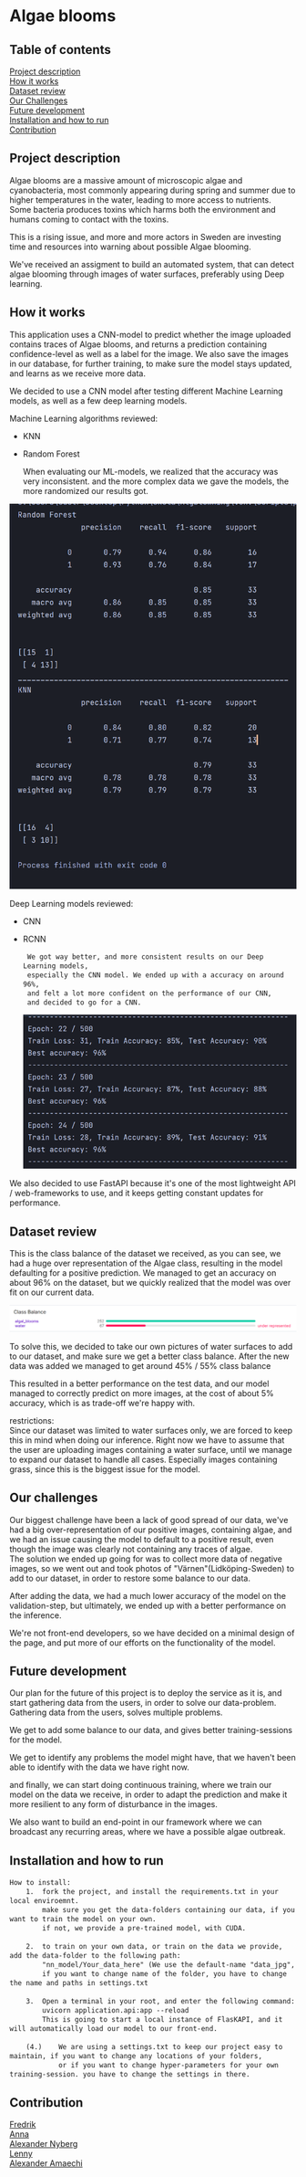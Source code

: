 # Algae blooms

## Table of contents

[Project description](#desc)  
[How it works](#howitworks)  
[Dataset review](#Dataset)  
[Our Challenges](#challenges)  
[Future development](#Future_development)  
[Installation and how to run](#install)  
[Contribution](#credits)  

<div id="desc"/>

## Project description
Algae blooms are a massive amount of 
microscopic algae and cyanobacteria, 
most commonly appearing during spring 
and summer due to higher temperatures in the water, 
leading to more access to nutrients.  
Some bacteria produces toxins which harms both the environment 
and humans coming to contact with the toxins.

This is a rising issue, and more and more actors in Sweden are investing 
time and resources into warning about possible Algae blooming.

We've received an assigment to build an automated system, that can detect algae blooming through images of water surfaces, preferably using Deep learning.

<div id="howitworks"/>

## How it works
 This application uses a CNN-model to predict whether the image uploaded contains traces of Algae blooms, and returns a prediction containing confidence-level as well as a label for the image.
We also save the images in our database, for further training, to make sure the model stays updated, and learns as we receive more data.

We decided to use a CNN model after testing different Machine Learning models, as well as a few deep learning models.   
   
Machine Learning algorithms reviewed:
 - KNN
 - Random Forest  
   

      When evaluating our ML-models, we realized that the accuracy was very inconsistent. 
      and the more complex data we gave the models, the more randomized our results got.
 
![img_1.png](application/static/img_1.png)


Deep Learning models reviewed:
 - CNN
 - RCNN
 
        We got way better, and more consistent results on our Deep Learning models, 
        especially the CNN model. We ended up with a accuracy on around 96%,
        and felt a lot more confident on the performance of our CNN, 
        and decided to go for a CNN.
    ![img.png](application/static/img.png)


We also decided to use FastAPI because it's one of the most lightweight
API / web-frameworks to use, and it keeps getting constant updates for performance.

<div id="Dataset"/>

## Dataset review

This is the class balance of the dataset we received, as you can see, we had a huge over representation of the Algae class, 
resulting in the model defaulting for a positive prediction. We managed to get an accuracy on about 96% on the dataset, 
but we quickly realized that the model was over fit on our current data.

![img_2.png](application/static/img_2.png)


To solve this, we decided to take our own pictures of water surfaces to add to our dataset, 
and make sure we get a better class balance. After the new data was added we managed to get around 45% / 55% class balance

This resulted in a better performance on the test data, and our model managed to correctly predict on more images, 
at the cost of about 5% accuracy, which is as trade-off we're happy with.

restrictions:  
Since our dataset was limited to water surfaces only, we are forced to keep this in mind when doing our inference. 
Right now we have to assume that the user are uploading images containing a water surface, until we manage to expand our
dataset to handle all cases. Especially images containing grass, since this is the biggest
issue for the model. 


<div id="challenges"/>

## Our challenges
Our biggest challenge have been a lack of good spread of our data, we've had a big over-representation 
of our positive images, containing algae, and we had an issue causing the model to default to 
a positive result, even though the image was clearly not containing any traces of algae.  
The solution we ended up going for was to collect more data of negative images, so we went out and took photos of "Värnen"(Lidköping-Sweden) to add to our dataset, in order to restore some balance to our data.

After adding the data, we had a much lower accuracy of the model on the validation-step, but ultimately, we ended up with a better performance on the inference.

We're not front-end developers, so we have decided on a minimal design of the page, and put more of our efforts on the functionality of the model. 

<div id="Future_development"/>

## Future development
<!-- ADD MORE HERE LATER ...-->
Our plan for the future of this project is to deploy the service as it is, and start gathering data from the users, in order to solve our data-problem.
Gathering data from the users, solves multiple problems.

We get to add some balance to our data, and gives better training-sessions for the model.

We get to identify any problems the model might have, that we haven't been able to 
identify with the data we have right now.

and finally, we can start doing continuous training, 
where we train our model on the data we receive, in order to adapt the prediction and make it more resilient to any form of disturbance in the images.

We also want to build an end-point in our framework 
where we can broadcast any recurring areas, where we have a possible algae outbreak.



<div id="install"/>

## Installation and how to run
<!-- Add a REQUIREMENTS.TXT-->
    How to install:
        1.  fork the project, and install the requirements.txt in your local enviroemnt.
            make sure you get the data-folders containing our data, if you want to train the model on your own.
            if not, we provide a pre-trained model, with CUDA.
        
        2.  to train on your own data, or train on the data we provide, add the data-folder to the following path:
            "nn_model/Your_data_here" (We use the default-name "data_jpg", 
            if you want to change name of the folder, you have to change the name and paths in settings.txt
        
        3.  Open a terminal in your root, and enter the following command:
            uvicorn application.api:app --reload
            This is going to start a local instance of FlasKAPI, and it will automatically load our model to our front-end.
        
        (4.)    We are using a settings.txt to keep our project easy to maintain, if you want to change any locations of your folders,
                or if you want to change hyper-parameters for your own training-session. you have to change the settings in there.


<div id="credits"/>

## Contribution
[Fredrik](https://github.com/Fredstrom)  
[Anna](https://github.com/QueenAnna)  
[Alexander Nyberg](https://github.com/aanyberg)  
[Lenny](https://github.com/lennyrydweissner)  
[Alexander Amaechi](https://github.com/AlexanderAmaechi)  


